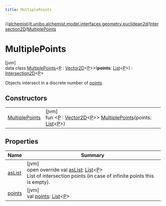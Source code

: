 ```yaml
---
title: MultiplePoints
---
```

//[alchemist](../../../../index.html)/[it.unibo.alchemist.model.interfaces.geometry.euclidean2d](../../index.html)/[Intersection2D](../index.html)/[MultiplePoints](index.html)



# MultiplePoints



[jvm]\
data class [MultiplePoints](index.html)<[P](index.html) : [Vector2D](../../../it.unibo.alchemist.model.interfaces.geometry/-vector2-d/index.html)<[P](index.html)>>(**points**: [List](https://kotlinlang.org/api/latest/jvm/stdlib/kotlin.collections/-list/index.html)<[P](index.html)>) : [Intersection2D](../index.html)<[P](index.html)> 

Objects intersect in a discrete number of [points](points.html).



## Constructors


| | |
|---|---|
| [MultiplePoints](-multiple-points.html) | [jvm]<br>fun <[P](index.html) : [Vector2D](../../../it.unibo.alchemist.model.interfaces.geometry/-vector2-d/index.html)<[P](index.html)>> [MultiplePoints](-multiple-points.html)(points: [List](https://kotlinlang.org/api/latest/jvm/stdlib/kotlin.collections/-list/index.html)<[P](index.html)>) |


## Properties


| Name | Summary |
|---|---|
| [asList](as-list.html) | [jvm]<br>open override val [asList](as-list.html): [List](https://kotlinlang.org/api/latest/jvm/stdlib/kotlin.collections/-list/index.html)<[P](index.html)><br>List of intersection points (in case of infinite points this is empty). |
| [points](points.html) | [jvm]<br>val [points](points.html): [List](https://kotlinlang.org/api/latest/jvm/stdlib/kotlin.collections/-list/index.html)<[P](index.html)> |

